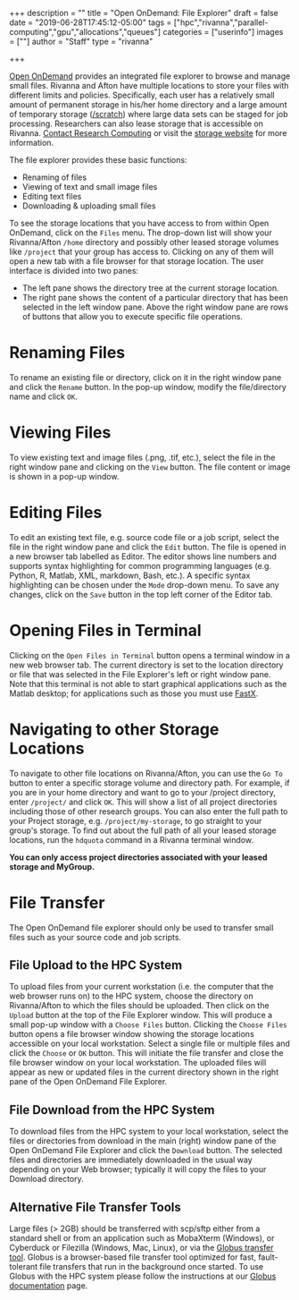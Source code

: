 +++
description = ""
title = "Open OnDemand: File Explorer"
draft = false
date = "2019-06-28T17:45:12-05:00"
tags = ["hpc","rivanna","parallel-computing","gpu","allocations","queues"]
categories = ["userinfo"]
images = [""]
author = "Staff"
type = "rivanna"

+++

[Open OnDemand](/userinfo/hpc/ood) provides an integrated file explorer to browse and manage small files. Rivanna and Afton have multiple locations to store your files with different limits and policies. Specifically, each user has a relatively small amount of permanent storage in his/her home directory and a large amount of temporary storage ([/scratch](/userinfo/storage/non-sensitive-data/#scratch)) where large data sets can be staged for job processing. Researchers can also lease storage that is accessible on Rivanna. [Contact Research Computing](/support) or visit the [storage website](/userinfo/storage) for more information.

The file explorer provides these basic functions:

+ Renaming of files
+ Viewing of text and small image files
+ Editing text files
+ Downloading & uploading small files

To see the storage locations that you have access to from within Open OnDemand, click on the `Files` menu. The drop-down list will show your Rivanna/Afton `/home` directory and possibly other leased storage volumes like `/project` that your group has access to. Clicking on any of them will open a new tab with a file browser for that storage location. The user interface is divided into two panes:

+ The left pane shows the directory tree at the current storage location.
+ The right pane shows the content of a particular directory that has been selected in the left window pane. Above the right window pane are rows of buttons that allow you to execute specific file operations.

# Renaming Files
To rename an existing file or directory, click on it in the right window pane and click the `Rename` button. In the pop-up window, modify the file/directory name and click `OK`.

# Viewing Files
To view existing text and image files (.png, .tif, etc.), select the file in the right window pane and clicking on the `View` button. The file content or image is shown in a pop-up window.

# Editing Files
To edit an existing text file, e.g. source code file or a job script, select the file in the right window pane and click the `Edit` button. The file is opened in a new browser tab labelled as Editor. The editor shows line numbers and supports syntax highlighting for common programming languages (e.g. Python, R, Matlab, XML, markdown, Bash, etc.). A specific syntax highlighting can be chosen under the `Mode` drop-down menu. To save any changes, click on the `Save` button in the top left corner of the Editor tab.

# Opening Files in Terminal
Clicking on the `Open Files in Terminal` button opens a terminal window in a new web browser tab. The current directory is set to the location directory or file that was selected in the File Explorer's left or right window pane.  Note that this terminal is not able to start graphical applications such as the Matlab desktop; for applications such as those you must use [FastX](/userinfo/hpc/logintools/fastx).

# Navigating to other Storage Locations
To navigate to other file locations on Rivanna/Afton, you can use the `Go To` button to enter a specific storage volume and directory path. For example, if you are in your home directory and want to go to your /project directory, enter `/project/` and click `OK`. This will show a list of all project directories including those of other research groups.  You can also enter the full path to your Project storage, e.g. `/project/my-storage`, to go straight to your group's storage. To find out about the full path of all your leased storage locations, run the `hdquota` command in a Rivanna terminal window.

**You can only access project directories associated with your leased storage and MyGroup.**

# File Transfer
The Open OnDemand file explorer should only be used to transfer small files such as your source code and job scripts.

## File Upload to the HPC System
To upload files from your current workstation (i.e. the computer that the web browser runs on) to the HPC system, choose the directory on Rivanna/Afton to which the files should be uploaded. Then click on the `Upload` button at the top of the File Explorer window. This will produce a small pop-up window with a `Choose Files` button. Clicking the `Choose Files` button opens a file browser window showing the storage locations accessible on your local workstation.  Select a single file or multiple files and click the `Choose` or `OK` button. This will initiate the file transfer and close the file browser window on your local workstation. The uploaded files will appear as new or updated files in the current directory shown in the right pane of the Open OnDemand File Explorer.

## File Download from the HPC System
To download files from the HPC system to your local workstation, select the files or directories from download in the main (right) window pane of the Open OnDemand File Explorer and click the `Download` button. The selected files and directories are immediately downloaded in the usual way depending on your Web browser; typically it will copy the files to your Download directory.

## Alternative File Transfer Tools
Large files (> 2GB) should be transferred with scp/sftp either from a standard shell or from an application such as MobaXterm (Windows), or Cyberduck or Filezilla (Windows, Mac, Linux), or via the [Globus transfer tool](https://www.globus.org). Globus is a browser-based file transfer tool optimized for fast, fault-tolerant file transfers that run in the background once started. To use Globus with the HPC system please follow the instructions at our [Globus documentation](/userinfo/globus) page.
